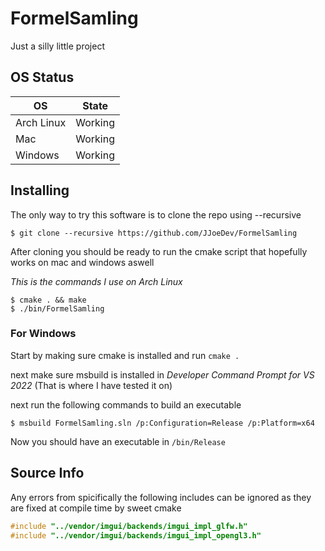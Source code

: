 # FormelSamling

Just a silly little project

## OS Status
| OS | State |
| - | - |
| Arch Linux | Working |
| Mac | Working |
| Windows | Working |

## Installing
The only way to try this software is to clone the repo using --recursive

```$ git clone --recursive https://github.com/JJoeDev/FormelSamling```

After cloning you should be ready to run the cmake script that hopefully works on mac and windows aswell

*This is the commands I use on Arch Linux*

```
$ cmake . && make
$ ./bin/FormelSamling
```

### For Windows

Start by making sure cmake is installed and run ```cmake .```

next make sure msbuild is installed in *Developer Command Prompt for VS 2022* (That is where I have tested it on)

next run the following commands to build an executable

```
$ msbuild FormelSamling.sln /p:Configuration=Release /p:Platform=x64
```

Now you should have an executable in ```/bin/Release```


## Source Info

Any errors from spicifically the following includes can be ignored as they are fixed at compile time by sweet cmake

```cpp
#include "../vendor/imgui/backends/imgui_impl_glfw.h"
#include "../vendor/imgui/backends/imgui_impl_opengl3.h"
```
